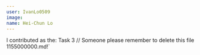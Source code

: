 ```yaml
---
user: IvanLo0509
image: 
name: Hei-Chun Lo
---
```

I contributed as the: Task 3 // Someone please remember to delete this file 1155000000.md!`

<!-- 
Note: Please put down your own information, and register your real contribution. Check the md syntax and DO NOT set up a table...
-->
